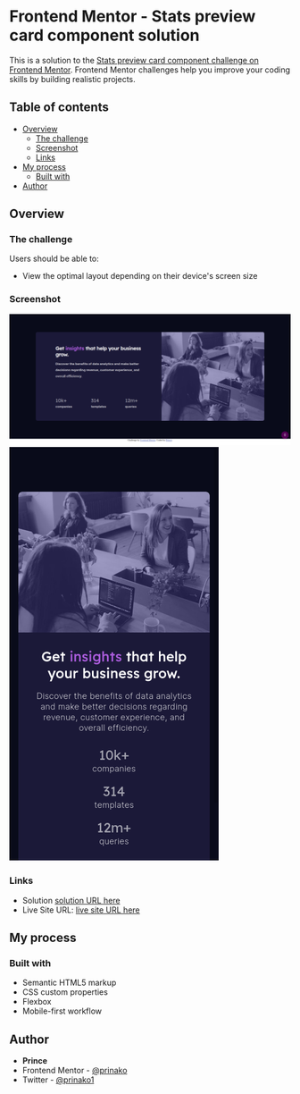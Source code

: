 # Frontend Mentor - Stats preview card component solution

This is a solution to the [Stats preview card component challenge on Frontend Mentor](https://www.frontendmentor.io/challenges/stats-preview-card-component-8JqbgoU62). Frontend Mentor challenges help you improve your coding skills by building realistic projects. 

## Table of contents

- [Overview](#overview)
  - [The challenge](#the-challenge)
  - [Screenshot](#screenshot)
  - [Links](#links)
- [My process](#my-process)
  - [Built with](#built-with)
- [Author](#author)


## Overview

### The challenge

Users should be able to:

- View the optimal layout depending on their device's screen size

### Screenshot

![desktop screenshot](https://github.com/prinako/frontend-C/blob/master/screenshot/desktop.png)
![mobeli screenshot](https://github.com/prinako/frontend-C/blob/master/screenshot/mobile.png)


### Links

- Solution [solution URL here](https://github.com/prinako/frontend-C/)
- Live Site URL: [live site URL here](https://prinako.github.io/frontend-C/)

## My process

### Built with

- Semantic HTML5 markup
- CSS custom properties
- Flexbox
- Mobile-first workflow

## Author

- **Prince**
- Frontend Mentor - [@prinako](https://www.frontendmentor.io/profile/prinako)
- Twitter - [@prinako1](https://www.twitter.com/prinako1)

